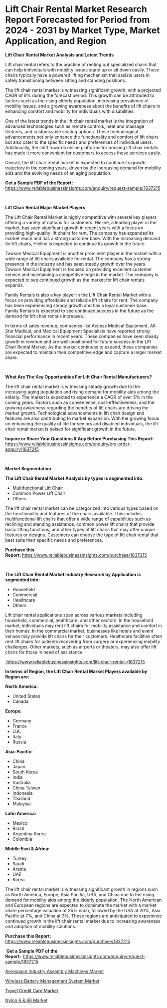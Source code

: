 <p><h1>Lift Chair Rental Market Research Report Forecasted for Period from 2024 -  2031 by Market Type, Market Application, and Region</h1></p><p><strong>Lift Chair Rental Market Analysis and Latest Trends</strong></p>
<p><p>Lift chair rental refers to the practice of renting out specialized chairs that can help individuals with mobility issues stand up or sit down easily. These chairs typically have a powered lifting mechanism that assists users in safely transitioning between sitting and standing positions. </p><p>The lift chair rental market is witnessing significant growth, with a projected CAGR of 9% during the forecast period. This growth can be attributed to factors such as the rising elderly population, increasing prevalence of mobility issues, and a growing awareness about the benefits of lift chairs in enhancing comfort and mobility for individuals with disabilities. </p><p>One of the latest trends in the lift chair rental market is the integration of advanced technologies such as remote controls, heat and massage features, and customizable seating options. These technological advancements not only enhance the functionality and comfort of lift chairs but also cater to the specific needs and preferences of individual users. Additionally, the shift towards online platforms for booking lift chair rentals has made it more convenient for customers to access these services easily. </p><p>Overall, the lift chair rental market is expected to continue its growth trajectory in the coming years, driven by the increasing demand for mobility aids and the evolving needs of an aging population.</p></p>
<p><strong>Get a Sample PDF of the Report:&nbsp;</strong> <a href="https://www.reliablebusinessinsights.com/enquiry/request-sample/1837215">https://www.reliablebusinessinsights.com/enquiry/request-sample/1837215</a></p>
<p>&nbsp;</p>
<p><strong>Lift Chair Rental Major Market Players</strong></p>
<p><p>The Lift Chair Rental Market is highly competitive with several key players offering a variety of options for customers. Hieline, a leading player in the market, has seen significant growth in recent years with a focus on providing high-quality lift chairs for rent. The company has expanded its market reach and has a strong customer base. With the increasing demand for lift chairs, Hieline is expected to continue its growth in the future.</p><p>Towson Medical Equipment is another prominent player in the market with a wide range of lift chairs available for rental. The company has a strong presence in the industry and has seen steady growth over the years. Towson Medical Equipment is focused on providing excellent customer service and maintaining a competitive edge in the market. The company is expected to see continued growth as the market for lift chair rentals expands.</p><p>Family Rentals is also a key player in the Lift Chair Rental Market with a focus on providing affordable and reliable lift chairs for rent. The company has been experiencing steady growth and has a loyal customer base. Family Rentals is expected to see continued success in the future as the demand for lift chair rentals increases.</p><p>In terms of sales revenue, companies like Access Medical Equipment, All-Star Medical, and Medical Equipment Specialists have reported strong financial performance in recent years. These companies have seen steady growth in revenue and are well-positioned for future success in the Lift Chair Rental Market. As the market continues to expand, these companies are expected to maintain their competitive edge and capture a larger market share.</p></p>
<p>&nbsp;</p>
<p><strong>What Are The Key Opportunities For Lift Chair Rental Manufacturers?</strong></p>
<p><p>The lift chair rental market is witnessing steady growth due to the increasing aging population and rising demand for mobility aids among the elderly. The market is expected to experience a CAGR of over 5% in the coming years. Factors such as convenience, cost-effectiveness, and the growing awareness regarding the benefits of lift chairs are driving the market growth. Technological advancements in lift chair design and features are also contributing to market expansion. With the growing focus on enhancing the quality of life for seniors and disabled individuals, the lift chair rental market is poised for significant growth in the future.</p></p>
<p><strong>Inquire or Share Your Questions If Any Before Purchasing This Report:</strong> <a href="https://www.reliablebusinessinsights.com/enquiry/pre-order-enquiry/1837215">https://www.reliablebusinessinsights.com/enquiry/pre-order-enquiry/1837215</a></p>
<p>&nbsp;</p>
<p><strong>Market Segmentation</strong></p>
<p><strong>The Lift Chair Rental Market Analysis by types is segmented into:</strong></p>
<p><ul><li>Multifunctional Lift Chair</li><li>Common Power Lift Chair</li><li>Others</li></ul></p>
<p><p>The lift chair rental market can be categorized into various types based on the functionality and features of the chairs available. This includes multifunctional lift chairs that offer a wide range of capabilities such as reclining and standing assistance, common power lift chairs that provide basic lifting functions, and other types of lift chairs that may offer unique features or designs. Customers can choose the type of lift chair rental that best suits their specific needs and preferences.</p></p>
<p><strong>Purchase this Report:&nbsp;</strong><a href="https://www.reliablebusinessinsights.com/purchase/1837215">https://www.reliablebusinessinsights.com/purchase/1837215</a></p>
<p>&nbsp;</p>
<p><strong>The Lift Chair Rental Market Industry Research by Application is segmented into:</strong></p>
<p><ul><li>Household</li><li>Commercial</li><li>Healthcare</li><li>Others</li></ul></p>
<p><p>Lift chair rental applications span across various markets including household, commercial, healthcare, and other sectors. In the household market, individuals may rent lift chairs for mobility assistance and comfort in their homes. In the commercial market, businesses like hotels and event venues may provide lift chairs for their customers. Healthcare facilities often rent lift chairs for patients recovering from surgery or experiencing mobility challenges. Other markets, such as airports or theaters, may also offer lift chairs for those in need of assistance.</p></p>
<p><a href="https://www.reliablebusinessinsights.com/lift-chair-rental-r1837215">&nbsp;https://www.reliablebusinessinsights.com/lift-chair-rental-r1837215</a></p>
<p><strong>In terms of Region, the Lift Chair Rental Market Players available by Region are:</strong></p>
<p>
    <p> <strong> North America: </strong>
        <ul>
            <li>United States</li>
            <li>Canada</li>
        </ul>
        </p> 
    <p> <strong> Europe: </strong>
        <ul>
            <li>Germany</li>
            <li>France</li>
            <li>U.K.</li>
            <li>Italy</li>
            <li>Russia</li>
        </ul>
        </p> 
    <p> <strong> Asia-Pacific: </strong>
        <ul>
            <li>China</li>
            <li>Japan</li>
            <li>South Korea</li>
            <li>India</li>
            <li>Australia</li>
            <li>China Taiwan</li>
            <li>Indonesia</li>
            <li>Thailand</li>
            <li>Malaysia</li>
        </ul>
        </p> 
    <p> <strong> Latin America: </strong>
        <ul>
            <li>Mexico</li>
            <li>Brazil</li>
            <li>Argentina Korea</li>
            <li>Colombia</li>
        </ul>
        </p> 
    <p> <strong> Middle East & Africa: </strong>
        <ul>
            <li>Turkey</li>
            <li>Saudi</li>
            <li>Arabia</li>
            <li>UAE</li>
            <li>Korea</li>
        </ul>
    </p>
    </p>
<p><p>The lift chair rental market is witnessing significant growth in regions such as North America, Europe, Asia Pacific, USA, and China due to the rising demand for mobility aids among the elderly population. The North American and European regions are expected to dominate the market with a market share percentage valuation of 35% each, followed by the USA at 20%, Asia Pacific at 7%, and China at 3%. These regions are anticipated to experience continued growth in the lift chair rental market due to increasing awareness and adoption of mobility solutions.</p></p>
<p><strong>Purchase this Report: </strong><a href="https://www.reliablebusinessinsights.com/purchase/1837215">https://www.reliablebusinessinsights.com/purchase/1837215</a></p>
<p>&nbsp;<strong>Get a Sample PDF of the Report:&nbsp;&nbsp;</strong><a href="https://www.reliablebusinessinsights.com/enquiry/request-sample/1837215">https://www.reliablebusinessinsights.com/enquiry/request-sample/1837215</a></p>
<p><strong></strong></p>
<p><p><a href="https://www.linkedin.com/pulse/aerospace-industry-assembly-machines-market-size-growth-analysis-padee">Aerospace Industry Assembly Machines Market</a></p><p><a href="https://github.com/brendafegmorris532/Market-Research-Report-List-1/blob/main/wireless-battery-management-system-market.md">Wireless Battery Management System Market</a></p><p><a href="https://github.com/LarryPearsongXXfvf/Market-Research-Report-List-1/blob/main/travel-credit-card-market.md">Travel Credit Card Market</a></p><p><a href="https://www.linkedin.com/pulse/nylon-6-66-market-share-new-trends-analysis-its-type-application-7jiwc">Nylon 6 & 66 Market</a></p></p>